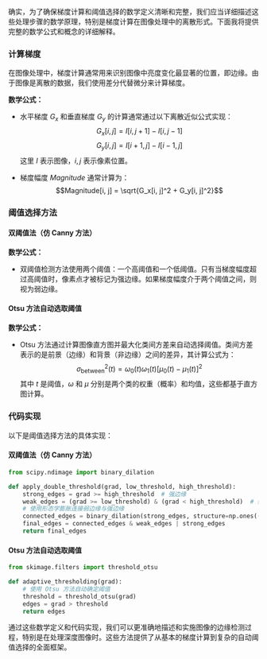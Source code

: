 确实，为了确保梯度计算和阈值选择的数学定义清晰和完整，我们应当详细描述这些处理步骤的数学原理，特别是梯度计算在图像处理中的离散形式。下面我将提供完整的数学公式和概念的详细解释。

### 计算梯度

在图像处理中，梯度计算通常用来识别图像中亮度变化最显著的位置，即边缘。由于图像是离散的数据，我们使用差分代替微分来计算梯度。

**数学公式：**

- 水平梯度 $G_x$ 和垂直梯度 $G_y$ 的计算通常通过以下离散近似公式实现：
 $$G_x[i, j] = I[i, j+1] - I[i, j-1]$$
  $$G_y[i, j] = I[i+1, j] - I[i-1, j]$$
  这里 $I$ 表示图像，$i, j$ 表示像素位置。

- 梯度幅度 $Magnitude$ 通常计算为：
$$Magnitude[i, j] = \sqrt{G_x[i, j]^2 + G_y[i, j]^2}$$
### 阈值选择方法

#### 双阈值法（仿 Canny 方法）

**数学公式：**
- 双阈值检测方法使用两个阈值：一个高阈值和一个低阈值。只有当梯度幅度超过高阈值时，像素点才被标记为强边缘。如果梯度幅度介于两个阈值之间，则视为弱边缘。

#### Otsu 方法自动选取阈值

**数学公式：**
- Otsu 方法通过计算图像直方图并最大化类间方差来自动选择阈值。类间方差表示的是前景（边缘）和背景（非边缘）之间的差异，其计算公式为：
$$
  \sigma^2_{\text{between}}(t) = \omega_0(t) \omega_1(t) [\mu_0(t) - \mu_1(t)]^2$$
  其中 $t$ 是阈值，$\omega$ 和 $\mu$ 分别是两个类的权重（概率）和均值，这些都基于直方图计算。

### 代码实现

以下是阈值选择方法的具体实现：

#### 双阈值法（仿 Canny 方法）

```python
from scipy.ndimage import binary_dilation

def apply_double_threshold(grad, low_threshold, high_threshold):
    strong_edges = grad >= high_threshold  # 强边缘
    weak_edges = (grad >= low_threshold) & (grad < high_threshold)  # 弱边缘
    # 使用形态学膨胀连接弱边缘与强边缘
    connected_edges = binary_dilation(strong_edges, structure=np.ones((3,3)))
    final_edges = connected_edges & weak_edges | strong_edges
    return final_edges
```

#### Otsu 方法自动选取阈值

```python
from skimage.filters import threshold_otsu

def adaptive_thresholding(grad):
    # 使用 Otsu 方法自动确定阈值
    threshold = threshold_otsu(grad)
    edges = grad > threshold
    return edges
```

通过这些数学定义和代码实现，我们可以更准确地描述和实施图像的边缘检测过程，特别是在处理深度图像时。这些方法提供了从基本的梯度计算到复杂的自动阈值选择的全面框架。